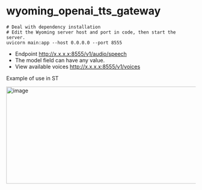 # wyoming_openai_tts_gateway
```
# Deal with dependency installation
# Edit the Wyoming server host and port in code, then start the server.
uvicorn main:app --host 0.0.0.0 --port 8555
```
- Еndpoint http://x.x.x.x:8555/v1/audio/speech
- The model field can have any value.
- View available voices http://x.x.x.x:8555/v1/voices

Example of use in ST

<img width="701" height="259" alt="image" src="https://github.com/user-attachments/assets/bb42e209-0a01-4e4a-b520-e8f34347ecb6" />
